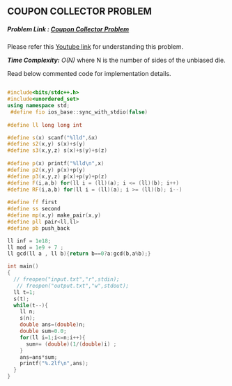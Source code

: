 ## COUPON COLLECTOR PROBLEM
##### Problem Link : [Coupon Collector Problem](https://hack.codingblocks.com/contests/c/123/756)  

Please refer this [Youtube link](https://www.youtube.com/watch?v=3mu47FWEuqA) for understanding this problem.

_**Time Complexity:** O(N)_ where N is the number of sides of the unbiased die.

Read below commented code for implementation details.
```C++

#include<bits/stdc++.h>
#include<unordered_set>
using namespace std;
 #define fio ios_base::sync_with_stdio(false)
 
#define ll long long int

#define s(x) scanf("%lld",&x)
#define s2(x,y) s(x)+s(y)
#define s3(x,y,z) s(x)+s(y)+s(z)
 
#define p(x) printf("%lld\n",x)
#define p2(x,y) p(x)+p(y)
#define p3(x,y,z) p(x)+p(y)+p(z)
#define F(i,a,b) for(ll i = (ll)(a); i <= (ll)(b); i++)
#define RF(i,a,b) for(ll i = (ll)(a); i >= (ll)(b); i--)
 
#define ff first
#define ss second
#define mp(x,y) make_pair(x,y)
#define pll pair<ll,ll>
#define pb push_back

ll inf = 1e18;
ll mod = 1e9 + 7 ;
ll gcd(ll a , ll b){return b==0?a:gcd(b,a%b);}

int main()
{
  // freopen("input.txt","r",stdin);
   // freopen("output.txt","w",stdout);
  ll t=1;
  s(t);
  while(t--){
    ll n;
    s(n);
    double ans=(double)n;
    double sum=0.0;
    for(ll i=1;i<=n;i++){
      sum+= (double)(1/(double)i) ;
    }
    ans=ans*sum;
    printf("%.2lf\n",ans);
  }
}

```
